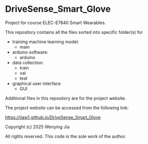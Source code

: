 # DriveSense_Smart_Glove

Project for course ELEC-E7840 Smart Wearables.

This repository contains all the files sorted into specific folder(s) for

- training machine learning model:
  - main
- arduino software:
  - arduino
- data collection:
  - train
  - val
  - test
- graphical user interface
  - GUI

Additional files in this repository are for the project website.

The project website can be accessed from the following link: 

https://jiaw1.github.io/DriveSense_Smart_Glove


Copyright (c) 2025 Wenying Jia

All rights reserved. This code is the sole work of the author.
